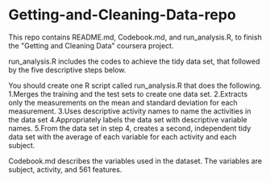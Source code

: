 # Getting-and-Cleaning-Data-repo
This repo contains README.md, Codebook.md, and run_analysis.R, to finish the "Getting and Cleaning
Data" coursera project.

run_analysis.R includes the codes to achieve the tidy data set, that followed by the five descriptive steps below.

You should create one R script called run_analysis.R that does the following. 
1.Merges the training and the test sets to create one data set.
2.Extracts only the measurements on the mean and standard deviation for each measurement. 
3.Uses descriptive activity names to name the activities in the data set
4.Appropriately labels the data set with descriptive variable names. 
5.From the data set in step 4, creates a second, independent tidy data set with the average of each variable for each activity and each subject.

Codebook.md describes the variables used in the dataset. The variables are subject, activity, and 561 features.
 

